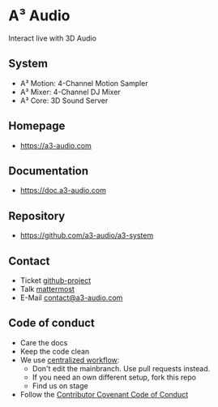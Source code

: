 # A³ Audio
Interact live with 3D Audio

## System
- A³ Motion: 4-Channel Motion Sampler
- A³ Mixer: 4-Channel DJ Mixer
- A³ Core: 3D Sound Server

## Homepage
- https://a3-audio.com

## Documentation
- https://doc.a3-audio.com

## Repository
- https://github.com/a3-audio/a3-system

## Contact
- Ticket [github-project](https://github.com/orgs/a3-audio/projects/1)
- Talk [mattermost](https://talk.a3-audio.com/ambisonics)
- E-Mail [contact@a3-audio.com](mailto:contact@a3-audio.com)

## Code of conduct
- Care the docs
- Keep the code clean
- We use [centralized workflow](https://www.git-scm.com/book/en/v2/Distributed-Git-Distributed-Workflows):
  - Don't edit the mainbranch. Use pull requests instead.
  - If you need an own different setup, fork this repo
  - Find us on stage
- Follow the <a href="https://contributor-covenant.org/">Contributor Covenant Code of Conduct</a>
